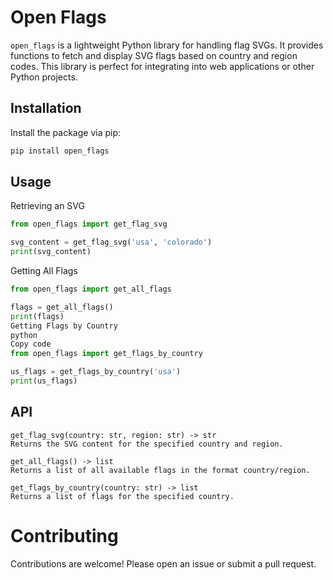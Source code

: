 # Open Flags

`open_flags` is a lightweight Python library for handling flag SVGs. It provides functions to fetch and display SVG flags based on country and region codes. This library is perfect for integrating into web applications or other Python projects.

## Installation

Install the package via pip:

```sh
pip install open_flags
```

## Usage

Retrieving an SVG

```py
from open_flags import get_flag_svg

svg_content = get_flag_svg('usa', 'colorado')
print(svg_content)
```

Getting All Flags

```py
from open_flags import get_all_flags

flags = get_all_flags()
print(flags)
Getting Flags by Country
python
Copy code
from open_flags import get_flags_by_country

us_flags = get_flags_by_country('usa')
print(us_flags)
```

## API

```
get_flag_svg(country: str, region: str) -> str
Returns the SVG content for the specified country and region.

get_all_flags() -> list
Returns a list of all available flags in the format country/region.

get_flags_by_country(country: str) -> list
Returns a list of flags for the specified country.
```

# Contributing

Contributions are welcome! Please open an issue or submit a pull request.
